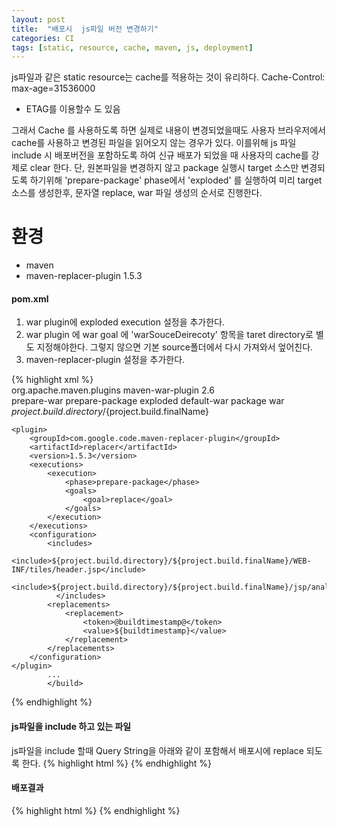 ```yaml
---
layout: post
title:  "배포시  js파일 버전 변경하기"
categories: CI
tags: [static, resource, cache, maven, js, deployment]
---
```

js파일과 같은 static resource는 cache를 적용하는 것이 유리하다.
Cache-Control: max-age=31536000‬

* ETAG를 이용할수 도 있음

그래서 Cache 를 사용하도록 하면 실제로 내용이 변경되었을때도 사용자 브라우저에서 cache를 사용하고 변경된 파일을 읽어오지 않는 경우가 있다.
이를위해  js 파일 include 시 배포버전을 포함하도록 하여 신규 배포가 되었을 때 사용자의  cache를  강제로 clear 한다.
단, 원본파일을 변경하지 않고  package 실행시 target 소스만 변경되도록 하기위해  'prepare-package' phase에서  'exploded'  를 실행하여 미리  target 소스를 생성한후, 문자열 replace,  war 파일 생성의 순서로 진행한다.


# 환경
* maven
* maven-replacer-plugin 1.5.3

####  pom.xml
1.  war  plugin에  exploded execution 설정을 추가한다.
2.  war plugin 에  war  goal 에 'warSouceDeirecoty' 항목을 taret directory로 별도 지정해야한다. 그렇지 않으면 기본 source폴더에서 다시 가져와서 엎어친다.
3. maven-replacer-plugin 설정을 추가한다.

 {% highlight xml %}
<build>        	
	<plugin>
		<groupId>org.apache.maven.plugins</groupId>
		<artifactId>maven-war-plugin</artifactId>
		 <version>2.6</version>
		<executions>
				<execution>			       
	            <id>prepare-war</id>
	            <phase>prepare-package</phase>
	            <goals>
	                <goal>exploded</goal>
	            </goals>
	     </execution>
	    <execution>
	           <id>default-war</id>
	           <phase>package</phase>
	           <goals>
	               <goal>war</goal>
	           </goals>
	           <configuration>
	               <warSourceDirectory>${project.build.directory}/${project.build.finalName}</warSourceDirectory>
	           </configuration>
	       </execution>
	    </executions>
	</plugin>
			
	<plugin>
	    <groupId>com.google.code.maven-replacer-plugin</groupId>
	    <artifactId>replacer</artifactId>
	    <version>1.5.3</version>
	    <executions>
	        <execution>
	            <phase>prepare-package</phase>
	            <goals>
	                <goal>replace</goal>
	            </goals>
	        </execution>
	    </executions>
	    <configuration>
	        <includes>
	            <include>${project.build.directory}/${project.build.finalName}/WEB-INF/tiles/header.jsp</include>
	            <include>${project.build.directory}/${project.build.finalName}/jsp/analysis/currentStatus.jsp</include>
	          </includes>
	        <replacements>
	            <replacement>
	                <token>@buildtimestamp@</token>
	                <value>${buildtimestamp}</value>
	            </replacement>
	        </replacements>
	    </configuration>
	</plugin>
			...
			</build>
{% endhighlight %}
	
#### js파일을 include 하고 있는 파일
js파일을 include 할때 Query String을 아래와 같이 포함해서 배포시에 replace 되도록 한다.
{% highlight html %}
	<script src="/js/common.js?v=@buildtimestamp@"></script>
{% endhighlight %}
  
#### 배포결과
{% highlight html %}
	<script src="/js/common.js?v=20170201061416"></script>
{% endhighlight %}	 
